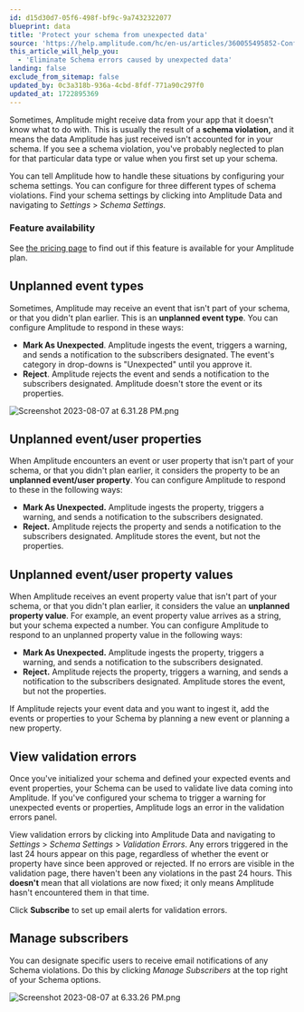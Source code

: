 ```yaml
---
id: d15d30d7-05f6-498f-bf9c-9a7432322077
blueprint: data
title: 'Protect your schema from unexpected data'
source: 'https://help.amplitude.com/hc/en-us/articles/360055495852-Configure-the-Schema-settings-to-handle-unexpected-data'
this_article_will_help_you:
  - 'Eliminate Schema errors caused by unexpected data'
landing: false
exclude_from_sitemap: false
updated_by: 0c3a318b-936a-4cbd-8fdf-771a90c297f0
updated_at: 1722895369
---
```

Sometimes, Amplitude might receive data from your app that it doesn't know what to do with. This is usually the result of a **schema violation,** and it means the data Amplitude has just received isn't accounted for in your schema. If you see a schema violation, you've probably neglected to plan for that particular data type or value when you first set up your schema.

You can tell Amplitude how to handle these situations by configuring your schema settings. You can configure for three different types of schema violations. Find your schema settings by clicking into Amplitude Data and navigating to *Settings* > *Schema Settings.*

### Feature availability

See [the pricing page](https://amplitude.com/pricing) to find out if this feature is available for your Amplitude plan.

## Unplanned event types

Sometimes, Amplitude may receive an event that isn't part of your schema, or that you didn't plan earlier. This is an **unplanned event type**. You can configure Amplitude to respond in these ways: 

* **Mark As Unexpected**. Amplitude ingests the event, triggers a warning, and sends a notification to the subscribers designated. The event's category in drop-downs is "Unexpected" until you approve it.
* **Reject**. Amplitude rejects the event and sends a notification to the subscribers designated. Amplitude doesn't store the event or its properties.  
  
![Screenshot 2023-08-07 at 6.31.28 PM.png](/docs/output/img/data/screenshot-2023-08-07-at-6-31-28-pm-png.png)

## Unplanned event/user properties

When Amplitude encounters an event or user property that isn't part of your schema, or that you didn't plan earlier, it considers the property to be an **unplanned event/user property**. You can configure Amplitude to respond to these in the following ways: 

* **Mark As Unexpected.** Amplitude ingests the property, triggers a warning, and sends a notification to the subscribers designated.
* **Reject.** Amplitude rejects the property and sends a notification to the subscribers designated. Amplitude stores the event, but not the properties.

## Unplanned event/user property values

When Amplitude receives an event property value that isn't part of your schema, or that you didn't plan earlier, it considers the value an **unplanned property value**. For example, an event property value arrives as a string, but your schema expected a number. You can configure Amplitude to respond to an unplanned property value in the following ways:

* **Mark As Unexpected.** Amplitude ingests the property, triggers a warning, and sends a notification to the subscribers designated.
* **Reject.** Amplitude rejects the property, triggers a warning, and sends a notification to the subscribers designated. Amplitude stores the event, but not the properties.

If Amplitude rejects your event data and you want to ingest it, add the events or properties to your Schema by planning a new event or planning a new property.

## View validation errors

Once you've initialized your schema and defined your expected events and event properties, your Schema can be used to validate live data coming into Amplitude. If you've configured your schema to trigger a warning for unexpected events or properties, Amplitude logs an error in the validation errors panel. 

View validation errors by clicking into Amplitude Data and navigating to *Settings* > *Schema Settings* > *Validation Errors*. Any errors triggered in the last 24 hours appear on this page, regardless of whether the event or property have since been approved or rejected. If no errors are visible in the validation page, there haven't been any violations in the past 24 hours. This **doesn't** mean that all violations are now fixed; it only means Amplitude hasn't encountered them in that time.

Click **Subscribe** to set up email alerts for validation errors.

## Manage subscribers

You can designate specific users to receive email notifications of any Schema violations. Do this by clicking *Manage Subscribers* at the top right of your Schema options.

![Screenshot 2023-08-07 at 6.33.26 PM.png](/docs/output/img/data/screenshot-2023-08-07-at-6-33-26-pm-png.png)